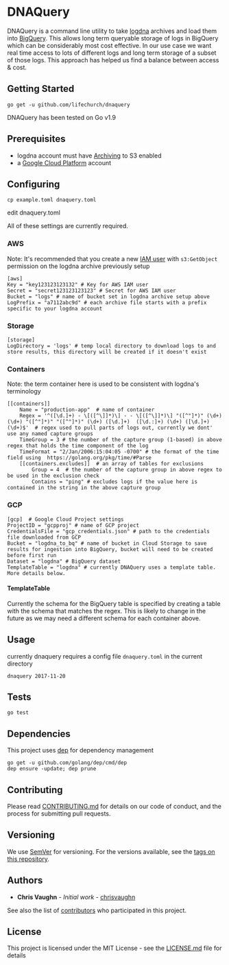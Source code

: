 # DNAQuery

DNAQuery is a command line utility to take [logdna](https://logdna.com) archives and load them into [BigQuery](https://cloud.google.com/bigquery/). This allows long term queryable storage of logs in BigQuery which can be considerably most cost effective. In our use case we want real time access to lots of different logs and long term storage of a subset of those logs. This approach has helped us find a balance between access & cost.

## Getting Started

`go get -u github.com/lifechurch/dnaquery`

DNAQuery has been tested on Go v1.9

## Prerequisites

- logdna account must have [Archiving](https://docs.logdna.com/docs/archiving) to S3 enabled
- a [Google Cloud Platform](https://cloud.google.com) account

## Configuring

`cp example.toml dnaquery.toml`

edit dnaquery.toml

All of these settings are currently required.

### AWS
Note: It's recommended that you create a new [IAM user](https://console.aws.amazon.com/iam/home) with `s3:GetObject` permission on the logdna archive previously setup

```
[aws]
Key = "key123123123132" # Key for AWS IAM user
Secret = "secret123123123123" # Secret for AWS IAM user
Bucket = "logs" # name of bucket set in logdna archive setup above
LogPrefix = "a7112abc9d" # each archive file starts with a prefix specific to your logdna account
```

### Storage

```
[storage]
LogDirectory = 'logs' # temp local directory to download logs to and store results, this directory will be created if it doesn't exist
```

### Containers
Note: the term container here is used to be consistent with logdna's terminology
```
[[containers]]
    Name = "production-app"  # name of container
    Regex = '^([\d.]+) - \[([^\]]*)\] - - \[([^\]]*)\] "([^"]*)" (\d+) (\d+) "([^"]*)" "([^"]*)" (\d+) ([\d.]+)  ([\d.:]+) (\d+) ([\d.]+) (\d+)$'  # regex used to pull parts of logs out, currently we dont' use any named capture groups
    TimeGroup = 3 # the number of the capture group (1-based) in above regex that holds the time component of the log
    TimeFormat = "2/Jan/2006:15:04:05 -0700" # the format of the time field using  https://golang.org/pkg/time/#Parse
    [[containers.excludes]]  # an array of tables for exclusions
        Group = 4  # the number of the capture group in above regex to be used in the exclusion check
        Contains = "ping" # excludes logs if the value here is contained in the string in the above capture group
```

### GCP
```
[gcp]  # Google Cloud Project settings
ProjectID = "gcpproj" # name of GCP project
CredentialsFile = "gcp_credentials.json" # path to the credentials file downloaded from GCP
Bucket = "logdna_to_bq" # name of bucket in Cloud Storage to save results for ingestion into BigQuery, bucket will need to be created before first run
Dataset = "logdna" # BigQuery dataset
TemplateTable = "logdna" # currently DNAQuery uses a template table. More details below.
```

#### TemplateTable

Currently the schema for the BigQuery table is specified by creating a table with the schema that matches the regex. This is likely to change in the future as we may need a different schema for each container above.

## Usage

currently dnaquery requires a config file `dnaquery.toml` in the current directory

`dnaquery 2017-11-20`

## Tests

`go test`

## Dependencies

This project uses [dep](https://github.com/golang/de) for dependency management

```
go get -u github.com/golang/dep/cmd/dep
dep ensure -update; dep prune
```

## Contributing

Please read [CONTRIBUTING.md](CONTRIBUTING.md) for details on our code of conduct, and the process
for submitting pull requests.

## Versioning

We use [SemVer](http://semver.org/) for versioning. For the versions available, see the [tags on this repository](https://github.com/lifechurch/dnaquery/tags).

## Authors

* **Chris Vaughn** - *Initial work* - [chrisvaughn](https://github.com/chrisvaughn)

See also the list of [contributors](https://github.com/lifechurch/dnaquery/contributors) who participated in this project.

## License

This project is licensed under the MIT License - see the [LICENSE.md](LICENSE.md) file for details
